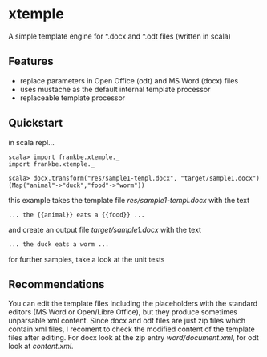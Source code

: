 xtemple
=======

A simple template engine for *.docx and *.odt files (written in scala)

Features
--------
- replace parameters in Open Office (odt) and MS Word (docx) files
- uses mustache as the default internal template processor
- replaceable template processor

Quickstart
----------
in scala repl...

    scala> import frankbe.xtemple._
    import frankbe.xtemple._

    scala> docx.transform("res/sample1-templ.docx", "target/sample1.docx")(Map("animal"->"duck","food"->"worm"))

this example takes the template file *res/sample1-templ.docx* with the text

    ... the {{animal}} eats a {{food}} ...

and create an output file *target/sample1.docx* with the text

    ... the duck eats a worm ...

for further samples, take a look at the unit tests

Recommendations
---------------
You can edit the template files including the placeholders with the standard editors (MS Word or Open/Libre Office), but they produce sometimes unparsable xml content. Since docx and odt files are just zip files which contain xml files, I recoment to check the modified content of the template files after editing. For docx look at the zip entry *word/document.xml*, for odt look at *content.xml*.

